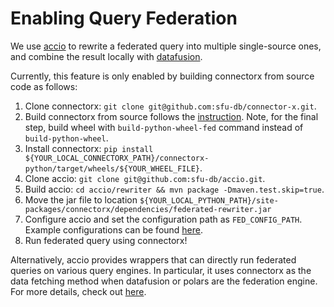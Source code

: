 # Enabling Query Federation

We use [accio](https://github.com/sfu-db/accio) to rewrite a federated query into multiple single-source ones, and combine the result locally with [datafusion](https://github.com/apache/datafusion).


Currently, this feature is only enabled by building connectorx from source code as follows:

1. Clone connectorx: `git clone git@github.com:sfu-db/connector-x.git`.
2. Build connectorx from source follows the [instruction](https://sfu-db.github.io/connector-x/install.html#build-from-source-code). Note, for the final step, build wheel with `build-python-wheel-fed` command instead of `build-python-wheel`.
3. Install connectorx: `pip install ${YOUR_LOCAL_CONNECTORX_PATH}/connectorx-python/target/wheels/${YOUR_WHEEL_FILE}`.
4. Clone accio: `git clone git@github.com:sfu-db/accio.git`.
5. Build accio: `cd accio/rewriter && mvn package -Dmaven.test.skip=true`.
6. Move the jar file to location `${YOUR_LOCAL_PYTHON_PATH}/site-packages/connectorx/dependencies/federated-rewriter.jar`
7. Configure accio and set the configuration path as `FED_CONFIG_PATH`. Example configurations can be found [here](https://github.com/sfu-db/accio/tree/main/benchmark/config/tpch10_datafusion/10gbit).
8. Run federated query using connectorx!

Alternatively, accio provides wrappers that can directly run federated queries on various query engines. In particular, it uses connectorx as the data fetching method when datafusion or polars are the federation engine. For more details, check out [here](https://github.com/sfu-db/accio).
